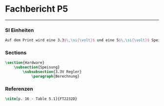 # Fachbericht P5

---


### SI Einheiten

```tex
Auf dem Print wird eine 3.3$\,\si{\volt}$ und eine 5$\,\si{\volt}$ Speisung benötigt.
```

### Sections

```tex
\section{Hardware}
    \subsection{Speisung}
        \subsubsection{3.3V Regler}
            \paragraph{Berechnung}
```

### Referenzen

```tex
\cite[p. 16 - Table 5.1]{FT2232D}
```